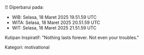⏰ Diperbarui pada:
- WIB: Selasa, 18 Maret 2025 19.51.59 UTC
- WITA: Selasa, 18 Maret 2025 20.51.59 UTC
- WIT: Selasa, 18 Maret 2025 21.51.59 UTC

Kutipan Inspiratif:
"Nothing lasts forever. Not even your troubles."


Kategori: motivational


